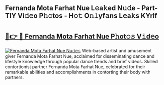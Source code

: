 ## Fernanda Mota Farhat Nue L𝚎a𝚔ed N𝚞𝚍e - Part-TIY Vi𝚍𝚎o P𝚑𝚘tos - H𝚘𝚝 O𝚗𝚕yf𝚊ns L𝚎a𝚔s KYrlf

# <h2><a href="http://kfd23jl.oniu.top/?m=Fernanda+Mota+Farhat+Nue">🔗👉 🔴 Fernanda Mota Farhat Nue P𝚑ot𝚘𝚜 V𝚒d𝚎o</a></h2>

[![Fernanda Mota Farhat Nue Nu𝚍e𝚜](https://i.imgur.com/0qMVB7G.gif)](http://kfd23jl.oniu.top/?m=Fernanda+Mota+Farhat+Nue)
Web-based artist and amusement giver Fernanda Mota Farhat Nue, acclaimed for disseminating dance and lifestyle knowledge through popular dance trends and brief videos. Skilled contortionist partner Fernanda Mota Farhat Nue, celebrated for their remarkable abilities and accomplishments in contorting their body with partners.  
